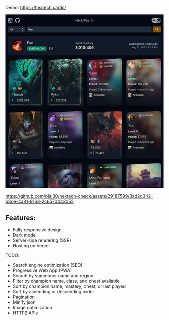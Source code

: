 Demo: https://hextech.cards/

![screenshot](https://github.com/blai30/hextech-check/blob/main/resources/hextech.png?raw=true)

https://github.com/blai30/hextech-check/assets/29187599/3ad2d342-b3de-4a81-9163-2c6570443052

## Features:
- Fully responsive design
- Dark mode
- Server-side rendering (SSR)
- Hosting on Vercel

TODO:
- Search engine optimization (SEO)
- Progressive Web App (PWA)
- Search by summoner name and region
- Filter by champion name, class, and chest available
- Sort by champion name, mastery, chest, or last played
- Sort by ascending or descending order
- Pagination
- Minify json
- Image optimization
- HTTP2 APIs
